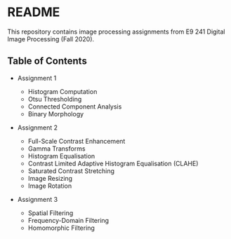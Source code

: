 # README

This repository contains image processing assignments from E9 241 Digital Image Processing (Fall 2020).

## Table of Contents
- Assignment 1
    - Histogram Computation
    - Otsu Thresholding
    - Connected Component Analysis
    - Binary Morphology

- Assignment 2
    - Full-Scale Contrast Enhancement
    - Gamma Transforms
    - Histogram Equalisation
    - Contrast Limited Adaptive Histogram Equalisation (CLAHE)
    - Saturated Contrast Stretching
    - Image Resizing
    - Image Rotation

- Assignment 3
    - Spatial Filtering
    - Frequency-Domain Filtering
    - Homomorphic Filtering
